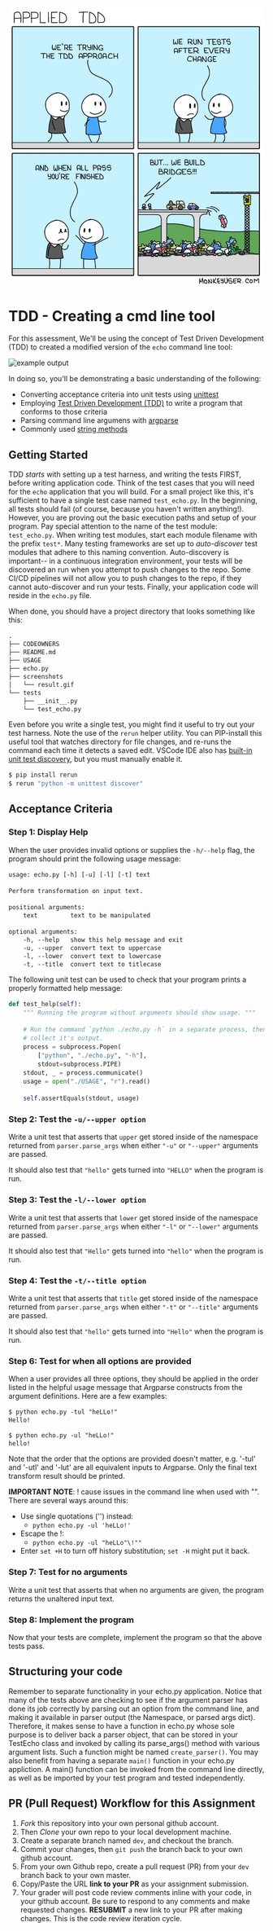 <p align="center">
  <img src=tests.jpg/>
</p>

# TDD - Creating a cmd line tool

For this assessment, We'll be using the concept of Test Driven Development (TDD) to created a modified version of the `echo` command line tool:

![example output](screenshots/result.gif)

In doing so, you'll be demonstrating a basic understanding of the following:

- Converting acceptance criteria into unit tests using
  [unittest](https://docs.python.org/2.7/library/unittest.html)
- Employing [Test Driven Development (TDD)](https://medium.freecodecamp.org/learning-to-test-with-python-997ace2d8abe) to write a program that conforms to those criteria
- Parsing command line argumens with [argparse](https://docs.python.org/2.7/howto/argparse.html#id1)
- Commonly used [string methods](https://docs.python.org/2/library/stdtypes.html#string-methods)

## Getting Started

TDD _starts_ with setting up a test harness, and writing the tests FIRST, before writing application code. Think of the test cases that you will need for the `echo` application that you will build. For a small project like this, it's sufficient to have a single test case named `test_echo.py`. In the beginning, all tests should fail (of course, because you haven't written anything!). However, you are proving out the basic execution paths and setup of your program.
Pay special attention to the name of the test module: `test_echo.py`. When writing test modules, start each module filename with the prefix `test*`. Many testing frameworks are set up to _auto-discover_ test modules that adhere to this naming convention. Auto-discovery is important-- in a continuous integration environment, your tests will be discovered an run when you attempt to push changes to the repo. Some CI/CD pipelines will not allow you to push changes to the repo, if they cannot auto-discover and run your tests.
Finally, your application code will reside in the `echo.py` file.

When done, you should have a project directory that looks something like this:

```
.
├── CODEOWNERS
├── README.md
├── USAGE
├── echo.py
├── screenshots
│   └── result.gif
└── tests
    ├── __init__.py
    └── test_echo.py
```

Even before you write a single test, you might find it useful to try out your test harness. Note the use of the `rerun` helper utility. You can PIP-install this useful tool that watches directory for file changes, and re-runs the command each time it detects a saved edit. VSCode IDE also has [built-in unit test discovery](https://code.visualstudio.com/docs/python/unit-testing), but you must manually enable it.

```bash
$ pip install rerun
$ rerun "python -m unittest discover"
```

## Acceptance Criteria

### Step 1: Display Help

When the user provides invalid options or supplies the `-h/--help` flag, the
program should print the following usage message:

    usage: echo.py [-h] [-u] [-l] [-t] text

    Perform transformation on input text.

    positional arguments:
        text         text to be manipulated

    optional arguments:
        -h, --help   show this help message and exit
        -u, --upper  convert text to uppercase
        -l, --lower  convert text to lowercase
        -t, --title  convert text to titlecase

The following unit test can be used to check that your program prints a properly formatted help message:

```python
def test_help(self):
    """ Running the program without arguments should show usage. """

    # Run the command `python ./echo.py -h` in a separate process, then
    # collect it's output.
    process = subprocess.Popen(
        ["python", "./echo.py", "-h"],
        stdout=subprocess.PIPE)
    stdout, _ = process.communicate()
    usage = open("./USAGE", "r").read()

    self.assertEquals(stdout, usage)
```

### Step 2: Test the `-u/--upper option`

Write a unit test that asserts that `upper` get stored inside of the
namespace returned from `parser.parse_args` when either `"-u"` or `"--upper"`
arguments are passed.

It should also test that `"hello"` gets turned into `"HELLO"` when the
program is run.

### Step 3: Test the `-l/--lower option`

Write a unit test that asserts that `lower` get stored inside of the
namespace returned from `parser.parse_args` when either `"-l"` or `"--lower"`
arguments are passed.

It should also test that `"Hello"` gets turned into `"hello"` when the
program is run.

### Step 4: Test the `-t/--title option`

Write a unit test that asserts that `title` get stored inside of the
namespace returned from `parser.parse_args` when either `"-t"` or `"--title"`
arguments are passed.

It should also test that `"hello"` gets turned into `"Hello"` when the
program is run.

### Step 6: Test for when all options are provided

When a user provides all three options, they should be applied in the order
listed in the helpful usage message that Argparse constructs from the argument definitions. Here are a few examples:

```console
$ python echo.py -tul "heLLo!"
Hello!
```

```console
$ python echo.py -ul "heLLo!"
hello!
```

Note that the order that the options are provided doesn't matter, e.g. '-tul' and '-utl' and '-lut' are all equivalent inputs to Argparse. Only the final text transform result should be printed.

**IMPORTANT NOTE**: ! cause issues in the command line when used with "". There are several ways around this:

- Use single quotations ('') instead:
  - `python echo.py -ul 'heLLo!'`
- Escape the !:
  - `python echo.py -ul "heLLo"\!""`
- Enter `set +H` to turn off history substitution; `set -H` might put it back.

### Step 7: Test for no arguments

Write a unit test that asserts that when no arguments are given, the program
returns the unaltered input text.

### Step 8: Implement the program

Now that your tests are complete, implement the program so that the above
tests pass.

## Structuring your code

Remember to separate functionality in your echo.py application. Notice that many of the tests above are checking to see if the argument parser has done its job correctly by parsing out an option from the command line, and making it available in parser output (the Namespace, or parsed args dict).
Therefore, it makes sense to have a function in echo.py whose sole purpose is to deliver back a parser object, that can be stored in your TestEcho class and invoked by calling its parse_args() method with various argument lists. Such a function might be named `create_parser()`.
You may also benefit from having a separate `main()` function in your echo.py appliction. A main() function can be invoked from the command line directly, as well as be imported by your test program and tested independently.

## PR (Pull Request) Workflow for this Assignment

1. _Fork_ this repository into your own personal github account.
2. Then _Clone_ your own repo to your local development machine.
3. Create a separate branch named `dev`, and checkout the branch.
4. Commit your changes, then `git push` the branch back to your own github account.
5. From your own Github repo, create a pull request (PR) from your `dev` branch back to your own master.
6. Copy/Paste the URL **link to your PR** as your assignment submission.
7. Your grader will post code review comments inline with your code, in your github account. Be sure to respond to any comments and make requested changes. **RESUBMIT** a new link to your PR after making changes. This is the code review iteration cycle.
